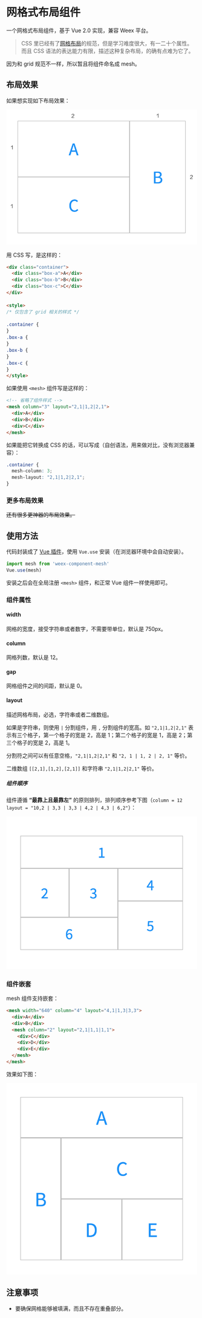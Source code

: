 # 网格式布局组件

一个网格式布局组件，基于 Vue 2.0 实现，兼容 Weex 平台。

> CSS 里已经有了[网格布局]()的规范，但是学习难度很大，有一二十个属性。而且 CSS 语法的表达能力有限，描述这种复杂布局，的确有点难为它了。

因为和 grid 规范不一样，所以暂且将组件命名成 mesh。

## 布局效果

如果想实现如下布局效果：

![Mesh Example](./images/mesh-example.png)

用 CSS 写，是这样的：

```html
<div class="container">
  <div class="box-a">A</div>
  <div class="box-b">B</div>
  <div class="box-c">C</div>
</div>

<style>
/* 仅包含了 grid 相关的样式 */

.container {
}
.box-a {
}
.box-b {
}
.box-c {
}
</style>
```

如果使用 `<mesh>` 组件写是这样的：

```html
<!-- 省略了组件样式 -->
<mesh column="3" layout="2,1|1,2|2,1">
  <div>A</div>
  <div>B</div>
  <div>C</div>
</mesh>
```

如果能把它转换成 CSS 的话，可以写成（自创语法，用来做对比，没有浏览器兼容）：

```CSS
.container {
  mesh-column: 3;
  mesh-layout: "2,1|1,2|2,1";
}
```

### 更多布局效果

~~还有很多更神器的布局效果。~~

## 使用方法

代码封装成了 [Vue 插件](https://vuejs.org/v2/guide/plugins.html)，使用 `Vue.use` 安装（在浏览器环境中会自动安装）。

```js
import mesh from 'weex-component-mesh'
Vue.use(mesh)
```

安装之后会在全局注册 `<mesh>` 组件，和正常 Vue 组件一样使用即可。

### 组件属性

#### width

网格的宽度，接受字符串或者数字，不需要带单位，默认是 750px。

#### column

网格列数，默认是 12。

#### gap

网格组件之间的间距，默认是 0。

#### layout

描述网格布局，必选，字符串或者二维数组。

如果是字符串，则使用 `|` 分割组件，用 `,` 分割组件的宽高。如 `"2,1|1,2|2,1"` 表示有三个格子，第一个格子的宽是 2，高是 1；第二个格子的宽是 1，高是 2；第三个格子的宽是 2，高是 1。

分割符之间可以有任意空格，`"2,1|1,2|2,1"` 和 `"2, 1 | 1, 2 | 2, 1"` 等价。

二维数组 `[[2,1],[1,2],[2,1]]` 和字符串 `"2,1|1,2|2,1"` 等价。

##### 组件顺序

组件遵循 **“最靠上且最靠左”** 的原则排列，排列顺序参考下图（`column = 12` `layout = "10,2 | 3,3 | 3,3 | 4,2 | 4,3 | 6,2"`）：

![Mesh Order](./images/mesh-order.png)

### 组件嵌套

mesh 组件支持嵌套：

```html
<mesh width="640" column="4" layout="4,1|1,3|3,3">
  <div>A</div>
  <div>B</div>
  <mesh column="2" layout="2,1|1,1|1,1">
    <div>C</div>
    <div>D</div>
    <div>E</div>
  </mesh>
</mesh>
```

效果如下图：

![Nested Mesh](./images/nested-mesh.png)

## 注意事项

+ 要确保网格能够被填满，而且不存在重叠部分。

